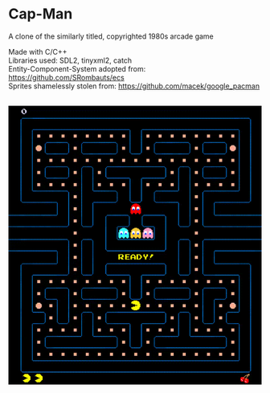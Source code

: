 # Cap-Man
A clone of the similarly titled, copyrighted 1980s arcade game <br />

Made with C/C++ <br />
Libraries used: SDL2, tinyxml2, catch <br />
Entity-Component-System adopted from: https://github.com/SRombauts/ecs <br />
Sprites shamelessly stolen from: https://github.com/macek/google_pacman <br />
<br />

![Cap-Man](https://github.com/nihk/Cap-Man/blob/master/cap-man.gif)
